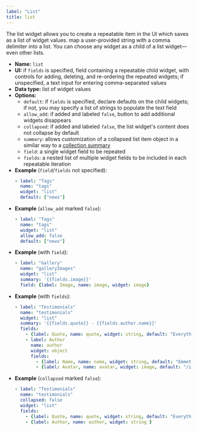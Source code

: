```yaml
---
label: "List"
title: list
---
```


The list widget allows you to create a repeatable item in the UI which saves as a list of widget values. map a user-provided string with a comma delimiter into a list. You can choose any widget as a child of a list widget—even other lists.

- **Name:** `list`
- **UI:** if `fields` is specified, field containing a repeatable child widget, with controls for adding, deleting, and re-ordering the repeated widgets; if unspecified, a text input for entering comma-separated values
- **Data type:** list of widget values
- **Options:**
  - `default`: if `fields` is specified, declare defaults on the child widgets; if not, you may specify a list of strings to populate the text field
  - `allow_add`: if added and labeled `false`, button to add additional widgets disappears
  - `collapsed`: if added and labeled `false`, the list widget's content does not collapse by default
  - `summary`: allows customization of a collapsed list item object in a similar way to a [collection summary](/docs/configuration-options/?#summary)
  - `field`: a single widget field to be repeated
  - `fields`: a nested list of multiple widget fields to be included in each repeatable iteration
- **Example** (`field`/`fields` not specified):
    ```yaml
    - label: "Tags"
      name: "tags"
      widget: "list"
      default: ["news"]
    ```
- **Example** (`allow_add` marked `false`):
    ```yaml
    - label: "Tags"
      name: "tags"
      widget: "list"
      allow_add: false
      default: ["news"]
    ```
- **Example** (with `field`):
    ```yaml
    - label: "Gallery"
      name: "galleryImages"
      widget: "list"
      summary: '{{fields.image}}'
      field: {label: Image, name: image, widget: image}
    ```
- **Example** (with `fields`):
    ```yaml
    - label: "Testimonials"
      name: "testimonials"
      widget: "list"
      summary: '{{fields.quote}} - {{fields.author.name}}'
      fields:
        - {label: Quote, name: quote, widget: string, default: "Everything is awesome!"}
        - label: Author
          name: author
          widget: object
          fields:
            - {label: Name, name: name, widget: string, default: "Emmet"}
            - {label: Avatar, name: avatar, widget: image, default: "/img/emmet.jpg"}
    ```
- **Example** (`collapsed` marked `false`):
    ```yaml
    - label: "Testimonials"
      name: "testimonials"
      collapsed: false
      widget: "list"
      fields:
        - {label: Quote, name: quote, widget: string, default: "Everything is awesome!"}
        - {label: Author, name: author, widget: string }
    ```
